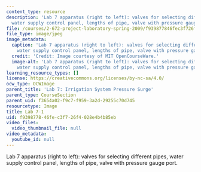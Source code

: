```yaml
---
content_type: resource
description: 'Lab 7 apparatus (right to left): valves for selecting different pipes,
  water supply control panel, lengths of pipe, valve with pressure gauge port.'
file: /courses/2-672-project-laboratory-spring-2009/f939877846fec3f726f4028e4b4b85eb_lab7-1.jpg
file_type: image/jpeg
image_metadata:
  caption: 'Lab 7 apparatus (right to left): valves for selecting different pipes,
    water supply control panel, lengths of pipe, valve with pressure gauge port.'
  credit: 'Credit: Image courtesy of MIT OpenCourseWare.'
  image-alt: 'Lab 7 apparatus (right to left): valves for selecting different pipes,
    water supply control panel, lengths of pipe, valve with pressure gauge port.'
learning_resource_types: []
license: https://creativecommons.org/licenses/by-nc-sa/4.0/
ocw_type: OCWImage
parent_title: 'Lab 7: Irrigation System Pressure Surge'
parent_type: CourseSection
parent_uid: f3654a02-f9c7-f959-3a2d-29255c70d745
resourcetype: Image
title: Lab 7-1
uid: f9398778-46fe-c3f7-26f4-028e4b4b85eb
video_files:
  video_thumbnail_file: null
video_metadata:
  youtube_id: null
---
```

Lab 7 apparatus (right to left): valves for selecting different pipes, water supply control panel, lengths of pipe, valve with pressure gauge port.